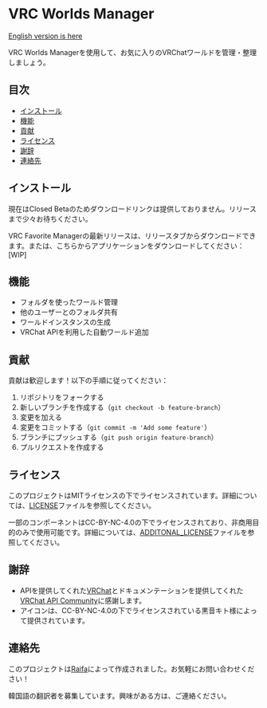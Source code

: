 # VRC Worlds Manager

[English version is here](./README.md)

VRC Worlds Managerを使用して、お気に入りのVRChatワールドを管理・整理しましょう。

## 目次
- [インストール](#インストール)
- [機能](#機能)
- [貢献](#貢献)
- [ライセンス](#ライセンス)
- [謝辞](#謝辞)
- [連絡先](#連絡先)

## インストール

現在はClosed Betaのためダウンロードリンクは提供しておりません。リリースまで少々お待ちください。


VRC Favorite Managerの最新リリースは、リリースタブからダウンロードできます。または、こちらからアプリケーションをダウンロードしてください：
[WIP]

## 機能

- フォルダを使ったワールド管理
- 他のユーザーとのフォルダ共有
- ワールドインスタンスの生成
- VRChat APIを利用した自動ワールド追加

## 貢献

貢献は歓迎します！以下の手順に従ってください：

1. リポジトリをフォークする
2. 新しいブランチを作成する（`git checkout -b feature-branch`）
3. 変更を加える
4. 変更をコミットする（`git commit -m 'Add some feature'`）
5. ブランチにプッシュする（`git push origin feature-branch`）
6. プルリクエストを作成する

## ライセンス

このプロジェクトはMITライセンスの下でライセンスされています。詳細については、[LICENSE](LICENSE)ファイルを参照してください。

一部のコンポーネントはCC-BY-NC-4.0の下でライセンスされており、非商用目的のみで使用可能です。詳細については、[ADDITONAL_LICENSE](ADDITIONAL_LICENSE)ファイルを参照してください。

## 謝辞

- APIを提供してくれた[VRChat](https://hello.vrchat.com/)とドキュメンテーションを提供してくれた[VRChat API Community](https://github.com/vrchatapi)に感謝します。
- アイコンは、CC-BY-NC-4.0の下でライセンスされている黒音キト様によって提供されています。

## 連絡先

このプロジェクトは[Raifa](https://x.com/raifa_trtr)によって作成されました。お気軽にお問い合わせください！

韓国語の翻訳者を募集しています。興味がある方は、ご連絡ください。
